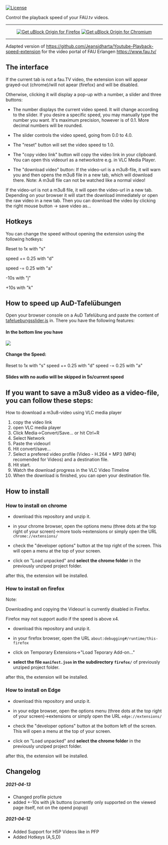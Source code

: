 [![License](https://img.shields.io/badge/License-GPLv3-blue.svg)](https://github.com/gorhill/uBlock/blob/master/LICENSE.txt)

Control the playback speed of your FAU.tv videos.
***

<p align="center">
<a href="https://addons.mozilla.org/en-US/firefox/addon/fau-tv-playback-speed-control/"><img src="https://user-images.githubusercontent.com/585534/107280546-7b9b2a00-6a26-11eb-8f9f-f95932f4bfec.png" alt="Get uBlock Origin for Firefox"></a> 
<a href="https://chrome.google.com/webstore/detail/fautv-playback-speed-cont/hbllafnglaponcppfpknohheppjhdhbk"><img src="https://user-images.githubusercontent.com/585534/107280622-91a8ea80-6a26-11eb-8d07-77c548b28665.png" alt="Get uBlock Origin for Chromium"></a>
  
***




Adapted version of https://github.com/Jeansidharta/Youtube-Playback-speed-extension for the video portal of FAU Erlangen https://www.fau.tv/

## The interface

If the current tab is not a fau.TV video, the extension icon will appear grayed-out (chrome)/will not apear (firefox) and will be disabled. 

Otherwise, clicking it will display a pop-up with a number, a slider and three buttons:

- The number displays the current video speed. It will change according to the slider. If you desire a specific speed, you may manually type the number you want. It's maximum precision, however is of 0.1. More decimal numbers will be rounded.

- The slider controls the video speed, going from 0.0 to 4.0.

- The "reset" button will set the video speed to 1.0.

- The "copy video link" button will copy the video link in your clipboard. You can open this videourl as a networkstre e.g. in VLC Media Player.

- The "download video" button: 
If the video-url is a m3u8-file, it will warn you and then opens the m3u8 file in a new tab, which will download there. Note: A m3u8 file can not be watched like a normal video!

If the video-url is not a m3u8 file, it will open the video-url in a new tab. Depending on your browser it will start the download immediately or open the raw video in a new tab. Then you can download the video by clicking the right mouse button -> save video as...

## Hotkeys
You can change the speed without opening the extension using the following hotkeys:

Reset to 1x with "s"

speed += 0.25  with "d"

speed -= 0.25  with "a"

-10s with "j"

+10s with "k"

## How to speed up AuD-Tafelübungen
Open your browser console on a AuD Tafelübung and paste the content of [tafeluebungsslider.js](tafeluebungsspeeder.js) in.
There you have the following features:

#### In the bottom line you have
![](https://matoex.uber.space/xbackbone/QaQI5/mUluraZa54.png/raw)

#### Change the Speed:
Reset to 1x with "s"
speed += 0.25  with "d"
speed -= 0.25  with "a"

#### Slides with no audio will be skipped in 5s/current speed

## If you want to save a m3u8 video as a video-file, you can follow these steps:
How to download a m3u8-video using VLC media player 

1. copy the video link
2. open VLC media player
3. Click Media->Convert/Save... or hit Ctrl+R
4. Select Network
5. Paste the videourl
6. Hit convert/save...
7. Select a prefered video profile (Video - H.264 + MP3 (MP4) recomended for Videos) and a destination file.
8. Hit start.
9. Watch the download progress in the VLC Video Timeline
10. When the download is finished, you can open your destination file.

## How to install

### How to install on chrome

- download this repository and unzip it.

- in your chrome browser, open the options menu (three dots at the top right of your screen)->more tools->extensions or simply open the URL `chrome://extensions/`

- check the "developer options" button at the top right of the screen. This will open a menu at the top of your screen.

- click on "Load unpacked" and **select the chrome folder** in the previously unziped project folder.

after this, the extension will be installed.


### How to install on firefox

Note:

Downloading and copying the Videourl is currently disabled in Firefox.

Firefox may not support audio if the speed is above x4.


- download this repository and unzip it.

- in your firefox browser, open the URL `about:debugging#/runtime/this-firefox`

- click on Temporary Extensions->"Load Teporary Add-on..."

- **select the file `manifest.json` in the subdirectory `firefox/`** of previously unziped project folder.

after this, the extension will be installed.

### How to install on Edge

- download this repository and unzip it.

- in your edge browser, open the options menu (three dots at the top right of your screen)->extensions or simply open the URL `edge://extensions/`

- check the "developer options" button at the bottom left of the screen. This will open a menu at the top of your screen.

- click on "Load unpacked" and **select the chrome folder** in the previously unziped project folder.

after this, the extension will be installed.


## Changelog

##### 2021-04-13
- Changed profile picture
- added +-10s with j/k buttons (currently only supported on the viewed page itself, not on the opend popup) 

##### 2021-04-12
- Added Support for H5P Videos like in PFP
- Added Hotkeys (A,S,D)
